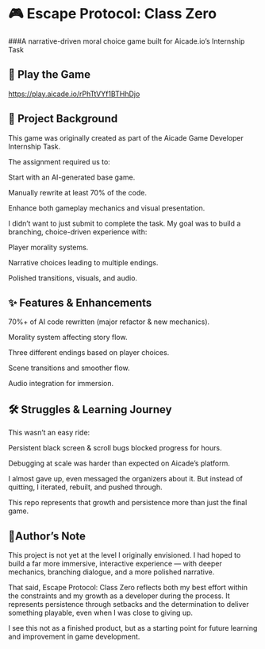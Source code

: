 # 🎮 **Escape Protocol: Class Zero**

###A narrative-driven moral choice game built for Aicade.io’s Internship Task

## 🚀 **Play the Game**

https://play.aicade.io/rPhTtVYf1BTHhDjo

## 📖 **Project Background**

This game was originally created as part of the Aicade Game Developer Internship Task.

The assignment required us to:

Start with an AI-generated base game.

Manually rewrite at least 70% of the code.

Enhance both gameplay mechanics and visual presentation.

I didn’t want to just submit to complete the task. My goal was to build a branching, choice-driven experience with:

Player morality systems.

Narrative choices leading to multiple endings.

Polished transitions, visuals, and audio.

## ✨ **Features & Enhancements**

70%+ of AI code rewritten (major refactor & new mechanics).

Morality system affecting story flow.

Three different endings based on player choices.

Scene transitions and smoother flow.

Audio integration for immersion.

## 🛠️ **Struggles & Learning Journey**

This wasn’t an easy ride:

Persistent black screen & scroll bugs blocked progress for hours.

Debugging at scale was harder than expected on Aicade’s platform.

I almost gave up, even messaged the organizers about it. But instead of quitting, I iterated, rebuilt, and pushed through.

This repo represents that growth and persistence more than just the final game.

## 👤**Author’s Note**

This project is not yet at the level I originally envisioned. I had hoped to build a far more immersive, interactive experience — with deeper mechanics, branching dialogue, and a more polished narrative.

That said, Escape Protocol: Class Zero reflects both my best effort within the constraints and my growth as a developer during the process. It represents persistence through setbacks and the determination to deliver something playable, even when I was close to giving up.

I see this not as a finished product, but as a starting point for future learning and improvement in game development.
